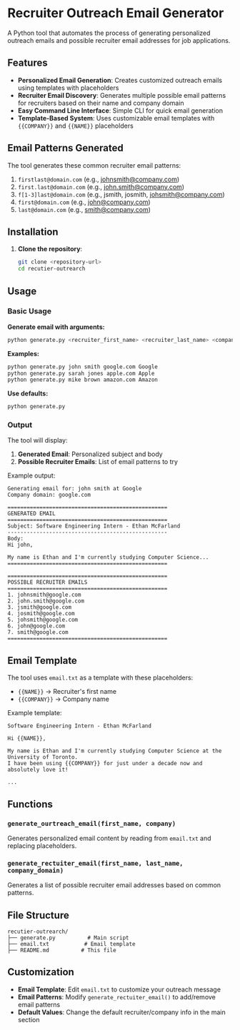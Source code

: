 # Recruiter Outreach Email Generator

A Python tool that automates the process of generating personalized outreach emails and possible recruiter email addresses for job applications.

## Features

- **Personalized Email Generation**: Creates customized outreach emails using templates with placeholders
- **Recruiter Email Discovery**: Generates multiple possible email patterns for recruiters based on their name and company domain
- **Easy Command Line Interface**: Simple CLI for quick email generation
- **Template-Based System**: Uses customizable email templates with `{{COMPANY}}` and `{{NAME}}` placeholders

## Email Patterns Generated

The tool generates these common recruiter email patterns:

1. `firstlast@domain.com` (e.g., johnsmith@company.com)
2. `first.last@domain.com` (e.g., john.smith@company.com)
3. `f[1-3]last@domain.com` (e.g., jsmith, josmith, johsmith@company.com)
4. `first@domain.com` (e.g., john@company.com)
5. `last@domain.com` (e.g., smith@company.com)

## Installation

1. **Clone the repository**:

   ```bash
   git clone <repository-url>
   cd recutier-outrearch
   ```

## Usage

### Basic Usage

**Generate email with arguments:**

```bash
python generate.py <recruiter_first_name> <recruiter_last_name> <company_domain> <company_name>
```

**Examples:**

```bash
python generate.py john smith google.com Google
python generate.py sarah jones apple.com Apple
python generate.py mike brown amazon.com Amazon
```

**Use defaults:**

```bash
python generate.py
```

### Output

The tool will display:

1. **Generated Email**: Personalized subject and body
2. **Possible Recruiter Emails**: List of email patterns to try

Example output:

```
Generating email for: john smith at Google
Company domain: google.com

==================================================
GENERATED EMAIL
==================================================
Subject: Software Engineering Intern - Ethan McFarland
--------------------------------------------------
Body:
Hi john,

My name is Ethan and I'm currently studying Computer Science...
==================================================

==================================================
POSSIBLE RECRUITER EMAILS
==================================================
1. johnsmith@google.com
2. john.smith@google.com
3. jsmith@google.com
4. josmith@google.com
5. johsmith@google.com
6. john@google.com
7. smith@google.com
==================================================
```

## Email Template

The tool uses `email.txt` as a template with these placeholders:

- `{{NAME}}` → Recruiter's first name
- `{{COMPANY}}` → Company name

Example template:

```
Software Engineering Intern - Ethan McFarland

Hi {{NAME}},

My name is Ethan and I'm currently studying Computer Science at the University of Toronto.
I have been using {{COMPANY}} for just under a decade now and absolutely love it!

...
```

## Functions

### `generate_ourtreach_email(first_name, company)`

Generates personalized email content by reading from `email.txt` and replacing placeholders.

### `generate_rectuiter_email(first_name, last_name, company_domain)`

Generates a list of possible recruiter email addresses based on common patterns.

## File Structure

```
recutier-outrearch/
├── generate.py          # Main script
├── email.txt           # Email template
├── README.md          # This file
```

## Customization

- **Email Template**: Edit `email.txt` to customize your outreach message
- **Email Patterns**: Modify `generate_rectuiter_email()` to add/remove email patterns
- **Default Values**: Change the default recruiter/company info in the main section
